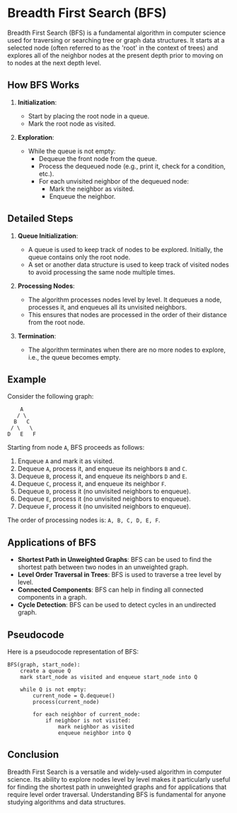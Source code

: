# Breadth First Search (BFS)

Breadth First Search (BFS) is a fundamental algorithm in computer science used for traversing or searching tree or graph data structures. It starts at a selected node (often referred to as the 'root' in the context of trees) and explores all of the neighbor nodes at the present depth prior to moving on to nodes at the next depth level.

## How BFS Works

1. **Initialization**:
   - Start by placing the root node in a queue.
   - Mark the root node as visited.

2. **Exploration**:
   - While the queue is not empty:
     - Dequeue the front node from the queue.
     - Process the dequeued node (e.g., print it, check for a condition, etc.).
     - For each unvisited neighbor of the dequeued node:
       - Mark the neighbor as visited.
       - Enqueue the neighbor.

## Detailed Steps

1. **Queue Initialization**:
   - A queue is used to keep track of nodes to be explored. Initially, the queue contains only the root node.
   - A set or another data structure is used to keep track of visited nodes to avoid processing the same node multiple times.

2. **Processing Nodes**:
   - The algorithm processes nodes level by level. It dequeues a node, processes it, and enqueues all its unvisited neighbors.
   - This ensures that nodes are processed in the order of their distance from the root node.

3. **Termination**:
   - The algorithm terminates when there are no more nodes to explore, i.e., the queue becomes empty.

## Example

Consider the following graph:

```
    A
   / \
  B   C
 / \   \
D   E   F
```

Starting from node `A`, BFS proceeds as follows:

1. Enqueue `A` and mark it as visited.
2. Dequeue `A`, process it, and enqueue its neighbors `B` and `C`.
3. Dequeue `B`, process it, and enqueue its neighbors `D` and `E`.
4. Dequeue `C`, process it, and enqueue its neighbor `F`.
5. Dequeue `D`, process it (no unvisited neighbors to enqueue).
6. Dequeue `E`, process it (no unvisited neighbors to enqueue).
7. Dequeue `F`, process it (no unvisited neighbors to enqueue).

The order of processing nodes is: `A, B, C, D, E, F`.

## Applications of BFS

- **Shortest Path in Unweighted Graphs**: BFS can be used to find the shortest path between two nodes in an unweighted graph.
- **Level Order Traversal in Trees**: BFS is used to traverse a tree level by level.
- **Connected Components**: BFS can help in finding all connected components in a graph.
- **Cycle Detection**: BFS can be used to detect cycles in an undirected graph.

## Pseudocode

Here is a pseudocode representation of BFS:

```
BFS(graph, start_node):
    create a queue Q
    mark start_node as visited and enqueue start_node into Q

    while Q is not empty:
        current_node = Q.dequeue()
        process(current_node)

        for each neighbor of current_node:
            if neighbor is not visited:
                mark neighbor as visited
                enqueue neighbor into Q
```

## Conclusion

Breadth First Search is a versatile and widely-used algorithm in computer science. Its ability to explore nodes level by level makes it particularly useful for finding the shortest path in unweighted graphs and for applications that require level order traversal. Understanding BFS is fundamental for anyone studying algorithms and data structures.
